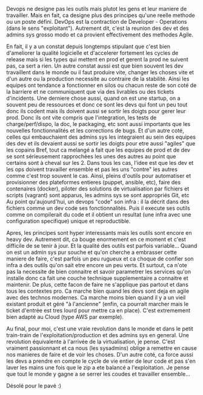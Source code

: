 ﻿ 
Devops ne designe pas les outils mais plutot les gens et leur maniere de travailler. Mais en fait, ca designe plus des principes qu'une reelle methode ou un poste défini.
DevOps est la contraction de Developer - Operations (dans le sens "exploitant"). Autrement dit, c'est la reunion des dev et des admins sys grosso modo et ca provient effectivement des methodes Agile.

En fait, il y a un constat depuis longtemps stipulant que c'est bien d'ameliorer la qualité logicielle et d'accelerer fortement les cycles de release mais si les types qui mettent en prod et gerent la prod ne suivent pas, ca sert a rien.
Un autre constat aussi est que bien souvent les dev travaillent dans le monde ou il faut produire vite, changer les choses vite et d'un autre ou la production necessite au contraire de la stabilité. Ainsi les equipes ont tendance a fonctionner en silos ou chacun reste de son coté de la barriere et ne communiquent que via des livrables ou des tickets d'incidents. 
Une derniere chose aussi, quand on est une startup, on a souvent peu de ressources et donc ce sont les devs qui font un peu tout donc ils codent mais ils doivent aussi se sortir les doigts pour gerer leur prod. Donc ils ont vite compris que l'integration, les tests de charge/perf/dispo, la doc, le packaging, etc sont aussi importants que les nouvelles fonctionnalités et les corrections de bugs. Et d'un autre coté, celles qui embauchaient des admins sys les integraient au sein des equipes des dev et ils devaient aussi se sortir les doigts pour etre aussi "agiles" que les copains
Bref, tout ca melangé a fait que les equipes de prod et de dev se sont sérieusement rapprochées les unes des autres au point que certains sont à cheval sur les 2. Dans tous les cas, l'idee est que les dev et les ops doivent travailler ensemble et pas les uns "contre" les autres comme c'est trop souvent le cas. 
Ainsi, pleins d'outils pour automatiser et provisionner des plateformes entieres (puppet, ansible, etc), faire des contenaires (docker), piloter des solutions de virtualisation par fichiers et scripts (vagrant) sont apparus, les admins sys se sont appropriés Git, etc
Au point qu'aujourd'hui, un devops "code" son infra : il la décrit dans des fichiers comme un dev code ses fonctionnalités. Puis il execute ses outils comme on compilerait du code et il obtient un resultat (une infra avec une configuration specifique) unique et reproductible.

Apres, les principes sont hyper interessants mais les outils sont encore en heavy dev. Autrement dit, ca bouge enormement en ce moment et c'est difficile de se tenir à jour. Et la qualité des outils est parfois variable… Quand on est un admin sys pur souche et qu'on cherche a embrasser cette maniere de faire, c'est parfois un peu rugueux et ca choque de confier son infra a des outils qu'on sait etre encore un peu verts. Et surtout, ca n'ote pas la necessite de bien connaitre et savoir parametrer les services qu'on installe donc ca fait une couche technique supplementaire a connaitre et maintenir. 
De plus, cette facon de faire ne s'applique pas partout et dans tous les contextes pro. Ca marche bien quand les devs sont deja en agile avec des technos modernes. Ca marche moins bien quand il y a un vieil existant produit et géré "à l'ancienne" (enfin, ca pourrait marcher mais le ticket d'entrée est tres lourd pour mettre ca en place).
C'est extremement bien adapté au Cloud (type AWS par exemple).

Au final, pour moi, c'est une vraie revolution dans le monde et dans le petit train-train de l'exploitation/production et des admins sys en general. Une revolution équivalente à l'arrivée de la virtualisation, je pense.
C'est vraiment passionnant et ca nous (les sysadmins) oblige a remettre en cause nos manieres de faire et de voir les choses. D'un autre coté, ca force aussi les devs a prendre en compte le cycle de vie entier de leur code et pas s'en laver les mains une fois que le zip a ete balancé a l'exploitation. 
Je pense que tout le monde y gagne a se serrer les coudes et travailler ensemble…

Désolé pour le pavé :)